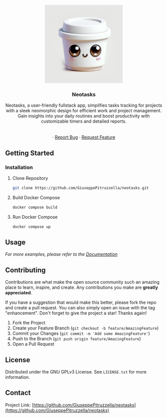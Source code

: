 <!-- PROJECT SHIELDS -->
<!--
*** I'm using markdown "reference style" links for readability.
*** Reference links are enclosed in brackets [ ] instead of parentheses ( ).
*** See the bottom of this document for the declaration of the reference variables
*** for contributors-url, forks-url, etc. This is an optional, concise syntax you may use.
*** https://www.markdownguide.org/basic-syntax/#reference-style-links
-->
<!--
[![Contributors][contributors-shield]][contributors-url]
[![Forks][forks-shield]][forks-url]
[![Stargazers][stars-shield]][stars-url]
[![Issues][issues-shield]][issues-url]
[![MIT License][license-shield]][license-url]
[![LinkedIn][linkedin-shield]][linkedin-url]
-->


<!-- PROJECT LOGO -->
<br />
<div align="center">
  <a href="https://github.com/GiuseppePitruzzella/neotasks"> 
    <img src="/FE/public/logo.jpg" alt="Logo" width="250" height="250">
  </a>

<h3 align="center">Neotasks</h3>

  <p align="center">
Neotasks, a user-friendly fullstack app, simplifies tasks tracking for projects with a sleek neomorphic design for efficient work and project management. Gain insights into your daily routines and boost productivity with customizable timers and detailed reports.
    <br />
    <br />
    <br />
    ·
    <a href="https://github.com/GiuseppePitruzzella/neotasks/issues">Report Bug</a>
    ·
    <a href="https://github.com/GiuseppePitruzzella/neotasks/issues">Request Feature</a>
  </p>
</div>



<!-- GETTING STARTED -->
## Getting Started

### Installation

1. Clone Repository
   ```sh
   git clone https://github.com/GiuseppePitruzzella/neotasks.git
   ```
2. Build Docker Compose
   ```sh
   docker compose build
   ```
3. Run Docker Compose
   ```sh
   docker compose up
   ```



<!-- USAGE EXAMPLES -->
## Usage

<!-- Use this space to show useful examples of how a project can be used. Additional screenshots, code examples and demos work well in this space. You may also link to more resources. -->

_For more examples, please refer to the [Documentation](https://example.com)_



<!-- CONTRIBUTING -->
## Contributing

Contributions are what make the open source community such an amazing place to learn, inspire, and create. Any contributions you make are **greatly appreciated**.

If you have a suggestion that would make this better, please fork the repo and create a pull request. You can also simply open an issue with the tag "enhancement".
Don't forget to give the project a star! Thanks again!

1. Fork the Project
2. Create your Feature Branch (`git checkout -b feature/AmazingFeature`)
3. Commit your Changes (`git commit -m 'Add some AmazingFeature'`)
4. Push to the Branch (`git push origin feature/AmazingFeature`)
5. Open a Pull Request


<!-- LICENSE -->
## License
Distributed under the GNU GPLv3 License. See `LICENSE.txt` for more information.



<!-- CONTACT -->
## Contact

Project Link: [https://github.com/GiuseppePitruzzella/neotasks](https://github.com/GiuseppePitruzzella/neotasks)
